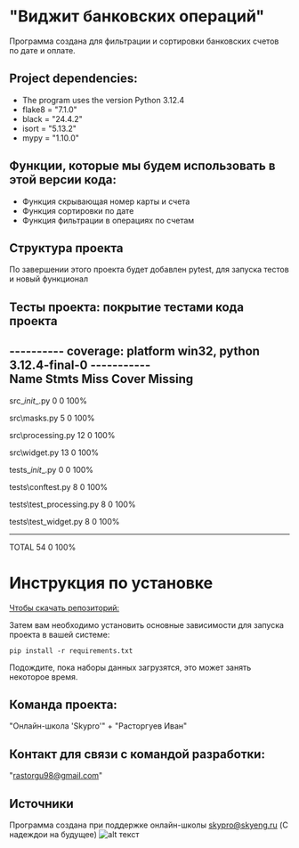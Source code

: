 # "Виджит банковских операций"

Программа создана для фильтрации и сортировки банковских счетов по дате и оплате.

## Project dependencies:
* The program uses the version Python 3.12.4
* flake8 = "7.1.0"
* black = "24.4.2"
* isort = "5.13.2"
* mypy = "1.10.0"


## Функции, которые мы будем использовать в этой версии кода:

* Функция скрывающая номер карты и счета
* Функция сортировки по дате
* Функция фильтрации в операциях по счетам

## Структура проекта
По завершении этого проекта будет добавлен pytest, для запуска тестов и новый функционал

## Тесты проекта: покрытие тестами кода проекта 
---------- coverage: platform win32, python 3.12.4-final-0 -----------       
Name                       Stmts   Miss  Cover   Missing
--------------------------------------------------------
src\__init__.py                0      0   100%

src\masks.py                   5      0   100%

src\processing.py             12      0   100%

src\widget.py                 13      0   100%

tests\__init__.py              0      0   100%

tests\conftest.py              8      0   100%

tests\test_processing.py       8      0   100%

tests\test_widget.py           8      0   100%

--------------------------------------------------------
TOTAL                         54      0   100%



# Инструкция по установке
[Чтобы скачать репозиторий:](https://github.com/IvanRas/homework_10_1/pull/1)

Затем вам необходимо установить основные зависимости для запуска проекта в вашей системе:

```pip install -r requirements.txt```

Подождите, пока наборы данных загрузятся, это может занять некоторое время. 

## Команда проекта:

"Онлайн-школа 'Skypro'" + 
"Расторгуев Иван"

## Контакт для связи с командой разработки:
"rastorgu98@gmail.com"

## Источники
Программа создана при поддержке онлайн-школы [skypro@skyeng.ru](https://sky.pro/#giftpopup) (С надеждои на будущее)
 ![alt текст](https://static.tildacdn.com/tild3364-3965-4237-b664-363533643431/Group_1321317003.svg)
